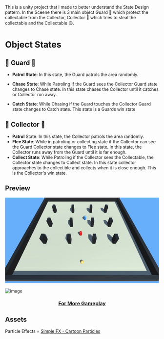 This is a unity project that I made to  better understand the State Design pattern. 
In the Sceene there is 3 main object  Guard :cop:  which protect the collectable from the Collector, Collector :imp: which tries to steal the collectable and the Collectable :yellow_circle:. 

# Object States
 ## :cop: Guard :cop:
- **Patrol State**: In this state, the Guard patrols the area randomly.

-  **Chase State**: While Patroling if the Guard sees the Collector Guard state changes to Chase state. In this state chases the Collector until it catches or Collector run away.

-  **Catch State**: While Chasing if the Guard touches the Collector  Guard state changes to Catch state. This state is a Guards win state

 ## :imp: Collector :imp:		
- **Patrol** State: In this state, the Collector patrols the area randomly.
- **Flee State**: While in patroling or collecting state if the Collector can see the Guard Collector state changes to Flee state. In this state, the Collector runs away from the Guard until it is far enough. 
- **Collect State**: While Patroling if the Collector sees the Collectable, the Collector state changes to Collect state. In this state collector approaches to the collectible and collects when it is close enough. This is the Collector's win state.
  
## Preview
<p align="center">
  <img src="Media/Gif1.gif" width="1080">
</p>

![image](https://github.com/satas20/StateDesignSim/assets/84992313/44a5a104-6b64-4d46-be0e-cad313fdaa2c)


<h3 align="center">
 
 [For More Gameplay](https://youtu.be/TqAZ5baDbpg)
 
</h3>

## Assets
Particle Effects = [Simple FX - Cartoon Particles](https://assetstore.unity.com/packages/vfx/particles/simple-fx-cartoon-particles-67834)

